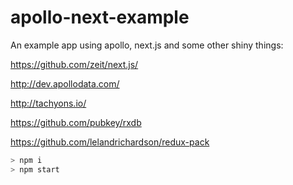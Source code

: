 # apollo-next-example
An example app using apollo, next.js and some other shiny things:

https://github.com/zeit/next.js/

http://dev.apollodata.com/

http://tachyons.io/

https://github.com/pubkey/rxdb

https://github.com/lelandrichardson/redux-pack

```sh
> npm i
> npm start
```
